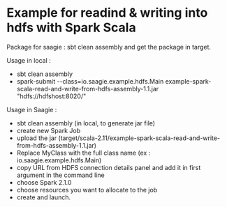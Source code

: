 Example for readind & writing into hdfs with Spark Scala
==================

Package for saagie : sbt clean assembly and get the package in target.

Usage in local :

 - sbt clean assembly
 - spark-submit --class=io.saagie.example.hdfs.Main example-spark-scala-read-and-write-from-hdfs-assembly-1.1.jar "hdfs://hdfshost:8020/"

Usage in Saagie :

 - sbt clean assembly (in local, to generate jar file)
 - create new Spark Job
 - upload the jar (target/scala-2.11/example-spark-scala-read-and-write-from-hdfs-assembly-1.1.jar)
 - Replace MyClass with the full class name (ex : io.saagie.example.hdfs.Main)
 - copy URL from HDFS connection details panel and add it in first argument in the command line
 - choose Spark 2.1.0
 - choose resources you want to allocate to the job
 - create and launch.
